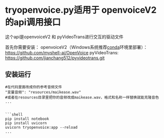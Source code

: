# tryopenvoice.py适用于 openvoiceV2 的api调用接口 

这个api是openvoiceV2 和 pyVideoTrans进行交互的驱动文件

 首先你需要安装：
              openvoiceV2（Windows系统推荐[conda](https://www.anaconda.com/)环境里部署）：https://github.com/myshell-ai/OpenVoice
              pyVideoTrans: https://github.com/jianchang512/pyvideotrans.git

## 安装运行 
```shell
#在代码里面改成你的参考音频文件
"变量音频": "resources/maikease.wav"
#或者在resources目录里把你的音频改成maikease.wav，格式和名称一样替换就能克隆音色
...
         

```shell
pip install notebook
pip install uvicorn
uvicorn tryopenvoice:app --reload
...



